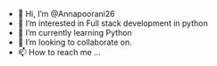 - 👋 Hi, I’m @Annapoorani26
- 👀 I’m interested in Full stack development in python
- 🌱 I’m currently learning Python 
- 💞️ I’m looking to collaborate on.
- 📫 How to reach me ...

<!---
Annapoorani26/Annapoorani26 is a ✨ special ✨ repository because its `README.md` (this file) appears on your GitHub profile.
You can click the Preview link to take a look at your changes.
--->
